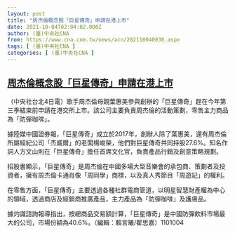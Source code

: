 ```yaml
---
layout: post
title: "周杰倫概念股「巨星傳奇」申請在港上市"
date: 2021-10-04T02:04:02.000Z
author: (臺)中央社CNA
from: https://www.cna.com.tw/news/acn/202110040030.aspx
tags: [ (臺)中央社CNA ]
categories: [ (臺)中央社CNA ]
---
```

<!--1633313042000-->
[周杰倫概念股「巨星傳奇」申請在港上市](https://www.cna.com.tw/news/acn/202110040030.aspx)
------

<div>
<div></div><div><p>（中央社台北4日電）歌手周杰倫母親葉惠美參與創辦的「巨星傳奇」趕在今年第三季結束前申請在港交所上市。該公司主要負責周杰倫的活動策劃，零售主力商品為「防彈咖啡」。</p><p>據陸媒中國證券報，「巨星傳奇」成立於2017年，創辦人除了葉惠美，還有周杰倫所屬經紀公司「杰威爾」的老闆楊峻榮，他們對巨星傳奇共同持股27.6%。知名作詞人方文山則在「巨星傳奇」擔任首席文化官，負責產品行銷及創意策略規劃。</p><p>招股書顯示，「巨星傳奇」是周杰倫在中國多場大型音樂會的承包商、策劃者及投資者，擁有周杰倫卡通肖像「周同學」商標，以及真人秀節目「周遊記」的權利。</p><p>在零售方面，「巨星傳奇」主要透過各種社群電商管道，以明星智慧財產權為中心的領域，透過商店及經銷商推廣產品，主力產品為「防彈咖啡」及護膚品。</p><p>據灼識諮詢報導指出，按總商品交易額計算，「巨星傳奇」是中國防彈飲料市場最大的公司，市場份額為40.6%。（編輯：賴言曦/翟思嘉）1101004</p></div>
</div>
